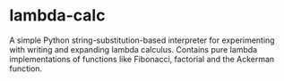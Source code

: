 # lambda-calc
A simple Python string-substitution-based interpreter for experimenting with writing and expanding lambda calculus. Contains pure lambda implementations of functions like Fibonacci, factorial and the Ackerman function.
